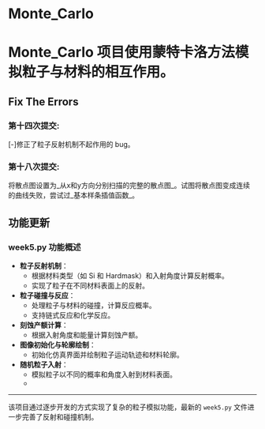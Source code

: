 # Monte_Carlo
# Monte_Carlo 项目使用蒙特卡洛方法模拟粒子与材料的相互作用。

## Fix The Errors
### **第十四次提交**:
[-]修正了粒子反射机制不起作用的 bug。

### **第十八次提交**:
将散点图设置为_从x和y方向分别扫描的完整的散点图_。试图将散点图变成连续的曲线失败，尝试过_基本样条插值函数_。

## 功能更新
### week5.py 功能概述
- **粒子反射机制**：
  - 根据材料类型（如 Si 和 Hardmask）和入射角度计算反射概率。
  - 实现了粒子在不同材料表面上的反射。
- **粒子碰撞与反应**：
  - 处理粒子与材料的碰撞，计算反应概率。
  - 支持链式反应和化学反应。
- **刻蚀产额计算**：
  - 根据入射角度和能量计算刻蚀产额。
- **图像初始化与轮廓绘制**：
  - 初始化仿真界面并绘制粒子运动轨迹和材料轮廓。
- **随机粒子入射**：
  - 模拟粒子以不同的概率和角度入射到材料表面。
  - 
---
该项目通过逐步开发的方式实现了复杂的粒子模拟功能，最新的 `week5.py` 文件进一步完善了反射和碰撞机制。
